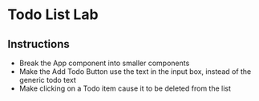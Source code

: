 # Todo List Lab

## Instructions

- Break the App component into smaller components
- Make the Add Todo Button use the text in the input box, instead of the generic todo text
- Make clicking on a Todo item cause it to be deleted from the list
